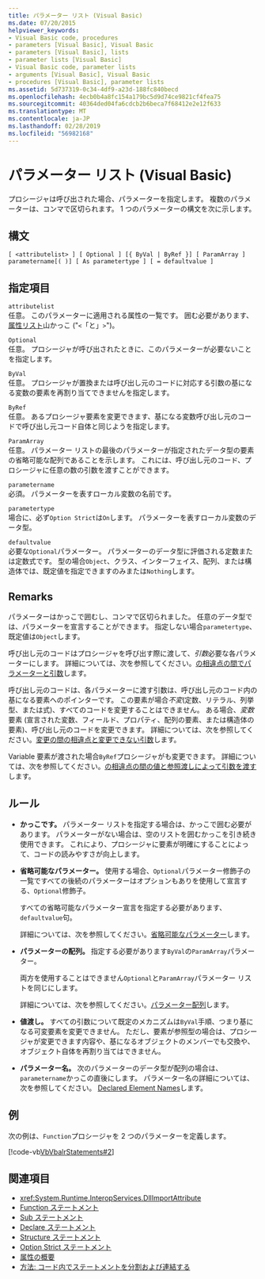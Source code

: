 ```yaml
---
title: パラメーター リスト (Visual Basic)
ms.date: 07/20/2015
helpviewer_keywords:
- Visual Basic code, procedures
- parameters [Visual Basic], Visual Basic
- parameters [Visual Basic], lists
- parameter lists [Visual Basic]
- Visual Basic code, parameter lists
- arguments [Visual Basic], Visual Basic
- procedures [Visual Basic], parameter lists
ms.assetid: 5d737319-0c34-4df9-a23d-188fc840becd
ms.openlocfilehash: 4ecb0b4a8fc154a179bc5d9d74ce9821cf4fea75
ms.sourcegitcommit: 40364ded04fa6cdcb2b6beca7f68412e2e12f633
ms.translationtype: MT
ms.contentlocale: ja-JP
ms.lasthandoff: 02/28/2019
ms.locfileid: "56982168"
---
```

# <a name="parameter-list-visual-basic"></a>パラメーター リスト (Visual Basic)
プロシージャは呼び出された場合、パラメーターを指定します。 複数のパラメーターは、コンマで区切られます。 1 つのパラメーターの構文を次に示します。  
  
## <a name="syntax"></a>構文  
  
```  
[ <attributelist> ] [ Optional ] [{ ByVal | ByRef }] [ ParamArray ]   
parametername[( )] [ As parametertype ] [ = defaultvalue ]  
```  
  
## <a name="parts"></a>指定項目  
 `attributelist`  
 任意。 このパラメーターに適用される属性の一覧です。 囲む必要があります、[属性リスト](../../../visual-basic/language-reference/statements/attribute-list.md)山かっこ ("`<`「と」`>`")。  
  
 `Optional`  
 任意。 プロシージャが呼び出されたときに、このパラメーターが必要ないことを指定します。  
  
 `ByVal`  
 任意。 プロシージャが置換または呼び出し元のコードに対応する引数の基になる変数の要素を再割り当てできませんを指定します。  
  
 `ByRef`  
 任意。 あるプロシージャ要素を変更できます、基になる変数呼び出し元のコードで呼び出し元コード自体と同じようを指定します。  
  
 `ParamArray`  
 任意。 パラメーター リストの最後のパラメーターが指定されたデータ型の要素の省略可能な配列であることを示します。 これには、呼び出し元のコード、プロシージャに任意の数の引数を渡すことができます。  
  
 `parametername`  
 必須。 パラメーターを表すローカル変数の名前です。  
  
 `parametertype`  
 場合に、必ず`Option Strict`は`On`します。 パラメーターを表すローカル変数のデータ型。  
  
 `defaultvalue`  
 必要な`Optional`パラメーター。 パラメーターのデータ型に評価される定数または定数式です。 型の場合`Object`、クラス、インターフェイス、配列、または構造体では、既定値を指定できますのみまたは`Nothing`します。  
  
## <a name="remarks"></a>Remarks  
 パラメーターはかっこで囲むし、コンマで区切られました。 任意のデータ型では、パラメーターを宣言することができます。 指定しない場合`parametertype`、既定値は`Object`します。  
  
 呼び出し元のコードはプロシージャを呼び出す際に渡して、*引数*必要な各パラメーターにします。 詳細については、次を参照してください。[の相違点の間でパラメーターと引数](../../../visual-basic/programming-guide/language-features/procedures/differences-between-parameters-and-arguments.md)します。  
  
 呼び出し元のコードは、各パラメーターに渡す引数は、呼び出し元のコード内の基になる要素へのポインターです。 この要素が場合*不変*(定数、リテラル、列挙型、または式)、すべてのコードを変更することはできません。 ある場合、*変数*要素 (宣言された変数、フィールド、プロパティ、配列の要素、または構造体の要素)、呼び出し元のコードを変更できます。 詳細については、次を参照してください。[変更の間の相違点と変更できない引数](../../../visual-basic/programming-guide/language-features/procedures/differences-between-modifiable-and-nonmodifiable-arguments.md)します。  
  
 Variable 要素が渡された場合`ByRef`プロシージャがも変更できます。 詳細については、次を参照してください。[の相違点の間の値と参照渡しによって引数を渡す](../../../visual-basic/programming-guide/language-features/procedures/differences-between-passing-an-argument-by-value-and-by-reference.md)します。  
  
## <a name="rules"></a>ルール  
  
-   **かっこです。** パラメーター リストを指定する場合は、かっこで囲む必要があります。 パラメーターがない場合は、空のリストを囲むかっこを引き続き使用できます。 これにより、プロシージャに要素が明確にすることによって、コードの読みやすさが向上します。  
  
-   **省略可能なパラメーター。** 使用する場合、`Optional`パラメーター修飾子の一覧ですべての後続のパラメーターはオプションもありを使用して宣言する、`Optional`修飾子。  
  
     すべての省略可能なパラメーター宣言を指定する必要があります、`defaultvalue`句。  
  
     詳細については、次を参照してください。[省略可能なパラメーター](../../../visual-basic/programming-guide/language-features/procedures/optional-parameters.md)します。  
  
-   **パラメーターの配列。** 指定する必要があります`ByVal`の`ParamArray`パラメーター。  
  
     両方を使用することはできません`Optional`と`ParamArray`パラメーター リストを同じにします。  
  
     詳細については、次を参照してください。[パラメーター配列](../../../visual-basic/programming-guide/language-features/procedures/parameter-arrays.md)します。  
  
-   **値渡し。** すべての引数について既定のメカニズムは`ByVal`手順、つまり基になる可変要素を変更できません。 ただし、要素が参照型の場合は、プロシージャが変更できます内容や、基になるオブジェクトのメンバーでも交換や、オブジェクト自体を再割り当てはできません。  
  
-   **パラメーター名。** 次のパラメーターのデータ型が配列の場合は、`parametername`かっこの直後にします。 パラメーター名の詳細については、次を参照してください。 [Declared Element Names](../../../visual-basic/programming-guide/language-features/declared-elements/declared-element-names.md)します。  
  
## <a name="example"></a>例  
 次の例は、`Function`プロシージャを 2 つのパラメーターを定義します。  
  
 [!code-vb[VbVbalrStatements#2](~/samples/snippets/visualbasic/VS_Snippets_VBCSharp/VbVbalrStatements/VB/Class1.vb#2)]  
  
## <a name="see-also"></a>関連項目
- <xref:System.Runtime.InteropServices.DllImportAttribute>
- [Function ステートメント](../../../visual-basic/language-reference/statements/function-statement.md)
- [Sub ステートメント](../../../visual-basic/language-reference/statements/sub-statement.md)
- [Declare ステートメント](../../../visual-basic/language-reference/statements/declare-statement.md)
- [Structure ステートメント](../../../visual-basic/language-reference/statements/structure-statement.md)
- [Option Strict ステートメント](../../../visual-basic/language-reference/statements/option-strict-statement.md)
- [属性の概要](../../../visual-basic/programming-guide/concepts/attributes/index.md)
- [方法: コード内でステートメントを分割および連結する](../../../visual-basic/programming-guide/program-structure/how-to-break-and-combine-statements-in-code.md)
